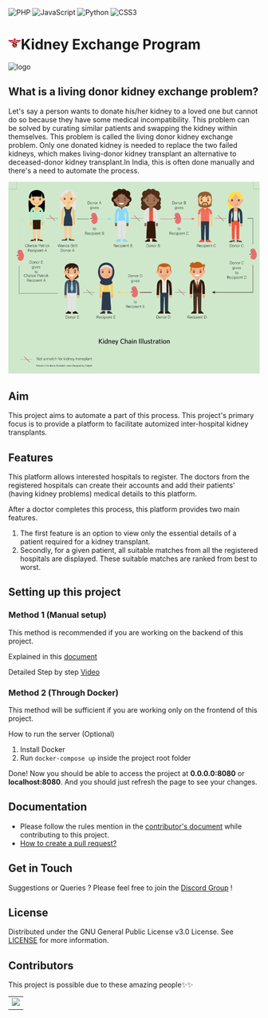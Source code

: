 <img alt="PHP" src="https://img.shields.io/badge/php-%23777BB4.svg?&style=for-the-badge&logo=php&logoColor=white"/> <img alt="JavaScript" src="https://img.shields.io/badge/javascript%20-%23323330.svg?&style=for-the-badge&logo=javascript&logoColor=%23F7DF1E"/> <img alt="Python" src="https://img.shields.io/badge/python%20-%2314354C.svg?&style=for-the-badge&logo=python&logoColor=white"/> <img alt="CSS3" src="https://img.shields.io/badge/css3%20-%231572B6.svg?&style=for-the-badge&logo=css3&logoColor=white"/>

<h1><img  align="right;" alt="Brand Logo " src="https://github.com/siv2r/kidney-exchange/blob/master/images/logo3.png?raw=true" width="25" height="25">Kidney Exchange Program</h1>

![logo](https://pngimage.net/wp-content/uploads/2018/06/kidney-logo-png-3.png)

## What is a living donor kidney exchange problem?

Let's say a person wants to donate his/her kidney to a loved one but cannot do so because they have some medical incompatibility. This problem can be solved by curating similar patients and swapping the kidney within themselves. This problem is called the living donor kidney exchange problem. Only one donated kidney is needed to replace the two failed kidneys, which makes living-donor kidney transplant an alternative to deceased-donor kidney transplant.In India, this is often done manually and there's a need to automate the process.

![illustration](images/kidney_chain.png)

## Aim

This project aims to automate a part of this process. This project's primary focus is to provide a platform to facilitate automized inter-hospital kidney transplants.

## Features

This platform allows interested hospitals to register. The doctors from the registered hospitals can create their accounts and add their patients' (having kidney problems) medical details to this platform.

After a doctor completes this process, this platform provides two main features.
1) The first feature is an option to view only the essential details of a patient required for a kidney transplant.
2) Secondly, for a given patient, all suitable matches from all the registered hospitals are displayed. These suitable matches are ranked from best to worst.

## Setting up this project 

### Method 1 (Manual setup)
This method is recommended if you are working on the backend of this project.

Explained in this [document](https://www.notion.so/Project-setup-Public-1a647ed8515c485f99f38e717acfa61b)

Detailed Step by step [Video](https://drive.google.com/file/d/11n6k2obh5k-06-gYq8GWAo0Rw4aY9G7w/view)

### Method 2 (Through Docker)
This method will be sufficient if you are working only on the frontend of this project. 

How to run the server (Optional)

1. Install Docker
2. Run `docker-compose up` inside the project root folder

Done! Now you should be able to access the project at **0.0.0.0:8080** or **localhost:8080**. And you should just refresh the page to see your changes.

## Documentation

- Please follow the rules mention in the [contributor's document](https://github.com/siv2r/kidney-exchange/blob/master/docs/CONTRIBUTING.md) while contributing to this project.
- [How to create a pull request?](https://github.com/siv2r/kidney-exchange/blob/master/docs/CreatePR.md)

## Get in Touch

Suggestions or Queries ? Please feel free to join the [Discord Group](https://discord.com/invite/d7j63WZV82) !

## License
Distributed under the GNU General Public License v3.0 License. See [LICENSE](https://github.com/siv2r/kidney-exchange/blob/master/LICENSE) for more information.

## Contributors
This project is possible due to these amazing people✨✨

<table>
	<tr>
		<td>
			<a href="https://github.com/siv2r/kidney-exchange/graphs/contributors">
  <img src="https://contrib.rocks/image?repo=siv2r/kidney-exchange" />
</a>
		</td>
	</tr>
</table>
